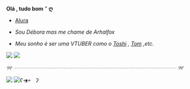 

  **Olá , tudo bom** "  **ღ**
 
-  [Alura](https://cursos.alura.com.br) 

-  _Sou Débora mas  me chame de Arhalfox_

- _Meu sonho é ser uma VTUBER como o  [Toshi](https://youtu.be/WAkSaeFo3W0)  , [Tom](https://youtu.be/DFdQSH2CAME?feature=shared) ,etc._

 ![](https://media.tenor.com/SKKWSyUc8yQAAAAm/chainavt-chaina.webp)   ![](https://media.tenor.com/F_VLCN0YntwAAAAm/neuro-sticker-neuro-sama.webp)     

*୨୧ ┈┈┈┈┈┈┈┈┈┈┈┈┈┈┈┈┈┈┈┈┈┈┈┈┈┈┈┈┈┈┈ ୨୧*

![](https://media.tenor.com/raR0WBQ6uGoAAAAM/vigilante-deku-deku.gif)     ![](https://media.tenor.com/28viN7ldMQwAAAAM/bakugou-katsuki-bakugou.gif)_ʕ￫ᴥ￩　ʔ_

<!---
ArhalFox/ArhalFox is a ✨ special ✨ repository because its `README.md` (this file) appears on your GitHub profile.
You can click the Preview link to take a look at your changes.
--->
